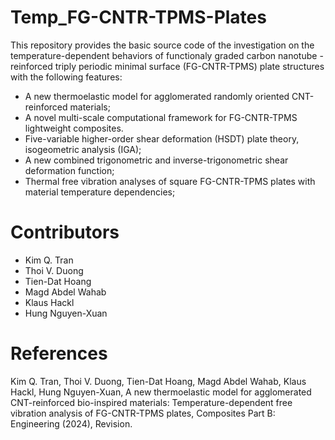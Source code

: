 # Temp_FG-CNTR-TPMS-Plates
This repository provides the basic source code of the investigation on the temperature-dependent behaviors of functionaly graded carbon nanotube -reinforced triply periodic minimal surface (FG-CNTR-TPMS) plate structures with the following features:
- A new thermoelastic model for agglomerated randomly oriented CNT-reinforced materials;
- A novel multi-scale computational framework for FG-CNTR-TPMS lightweight composites.
- Five-variable higher-order shear deformation (HSDT) plate theory, isogeometric analysis (IGA);
- A new combined trigonometric and inverse-trigonometric shear deformation function;
- Thermal free vibration analyses of square FG-CNTR-TPMS plates with material temperature dependencies;

# Contributors
- Kim Q. Tran
- Thoi V. Duong
- Tien-Dat Hoang
- Magd Abdel Wahab
- Klaus Hackl
- Hung Nguyen-Xuan

# References
Kim Q. Tran, Thoi V. Duong, Tien-Dat Hoang, Magd Abdel Wahab, Klaus Hackl, Hung Nguyen-Xuan, A new thermoelastic model for agglomerated CNT-reinforced bio-inspired materials: Temperature-dependent free vibration analysis of FG-CNTR-TPMS plates, Composites Part B: Engineering (2024), Revision.
